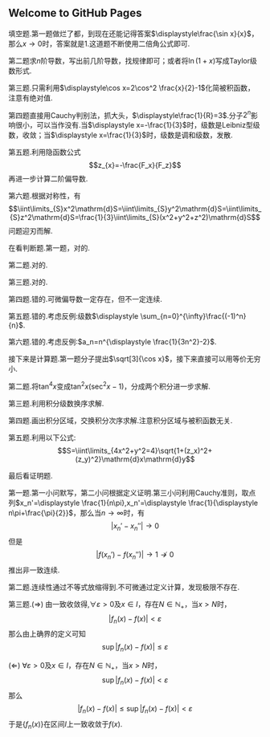 ## Welcome to GitHub Pages

填空题.第一题做烂了都，到现在还能记得答案$\displaystyle\frac{\sin x}{x}$，那么$x\to 0$时，答案就是$1$.这道题不断使用二倍角公式即可.

第二题求$n$阶导数，写出前几阶导数，找规律即可；或者将$\ln(1+x)$写成$\mathrm{Taylor}$级数形式.

第三题.只需利用$\displaystyle\cos x=2\cos^2 \frac{x}{2}-1$化简被积函数，注意有绝对值.

第四题直接用Cauchy判别法，抓大头，$\displaystyle\frac{1}{R}=3$.分子$2^n$影响很小，可以当作没有.当$\displaystyle x=-\frac{1}{3}$时，级数是Leibniz型级数，收敛；当$\displaystyle x=\frac{1}{3}$时，级数是调和级数，发散.

第五题.利用隐函数公式
$$z_{x}=-\frac{F_x}{F_z}$$
再进一步计算二阶偏导数.

第六题.根据对称性，有
$$\iint\limits_{S}x^2\mathrm{d}S=\iint\limits_{S}y^2\mathrm{d}S=\iint\limits_{S}z^2\mathrm{d}S=\frac{1}{3}\iint\limits_{S}(x^2+y^2+z^2)\mathrm{d}S$$
问题迎刃而解.

在看判断题.第一题，对的.

第二题.对的.

第三题.对的.

第四题.错的.可微偏导数一定存在，但不一定连续.

第五题.错的.考虑反例:级数$\displaystyle \sum_{n=0}^{\infty}\frac{(-1)^n}{n}$.

第六题.错的.考虑反例:$a_n=n^{\displaystyle \frac{1}{3n^2}-2}$.

接下来是计算题.第一题分子提出$\sqrt[3]{\cos x}$，接下来直接可以用等价无穷小.

第二题.将$\tan^4x$变成$\tan^2 x(\sec^2 x-1)$，分成两个积分进一步求解.

第三题.利用积分级数换序求解.

第四题.画出积分区域，交换积分次序求解.注意积分区域与被积函数无关.

第五题.利用以下公式:
$$S=\iint\limits_{4x^2+y^2=4}\sqrt{1+(z_x)^2+(z_y)^2}\mathrm{d}x\mathrm{d}y$$

最后看证明题.

第一题.第一小问默写，第二小问根据定义证明.第三小问利用Cauchy准则，取点列$x_n'=\displaystyle \frac{1}{n\pi},x_n'=\displaystyle \frac{1}{\displaystyle n\pi+\frac{\pi}{2}}$，那么当$n\to \infty$时，有
$$|x_n'-x_n''|\to 0$$
但是
$$|f(x_n')-f(x_n'')|\to 1\not\to 0$$
推出非一致连续.

第二题.连续性通过不等式放缩得到.不可微通过定义计算，发现极限不存在.

第三题.$(\Longrightarrow)$ 由一致收敛得,$\forall \varepsilon>0$及$x\in I$，存在$N\in \mathbb{N}_+$，当$x>N$时，
$$|f_n(x)-f(x)|<\varepsilon$$
那么由上确界的定义可知
$$\sup |f_n(x)-f(x)|\leq \varepsilon$$

$(\Longleftarrow)$ $\forall \varepsilon>0$及$x\in I$，存在$N\in \mathbb{N}_+$，当$x>N$时，
$$\sup |f_n(x)-f(x)|< \varepsilon$$
那么
$$|f_n(x)-f(x)|\leq \sup |f_n(x)-f(x)|< \varepsilon$$
于是$\left\{f_n(x)\right\}$在区间$I$上一致收敛于$f(x)$.


